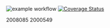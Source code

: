![example workflow](https://github.com/FedeYe/ProvaAssignment2/actions/workflows/main.yml/badge.svg)
[![Coverage Status](https://coveralls.io/repos/github/FedeYe/ProvaAssignment2/badge.svg?branch=master)](https://coveralls.io/github/FedeYe/ProvaAssignment2?branch=master)


2008085
2000549

